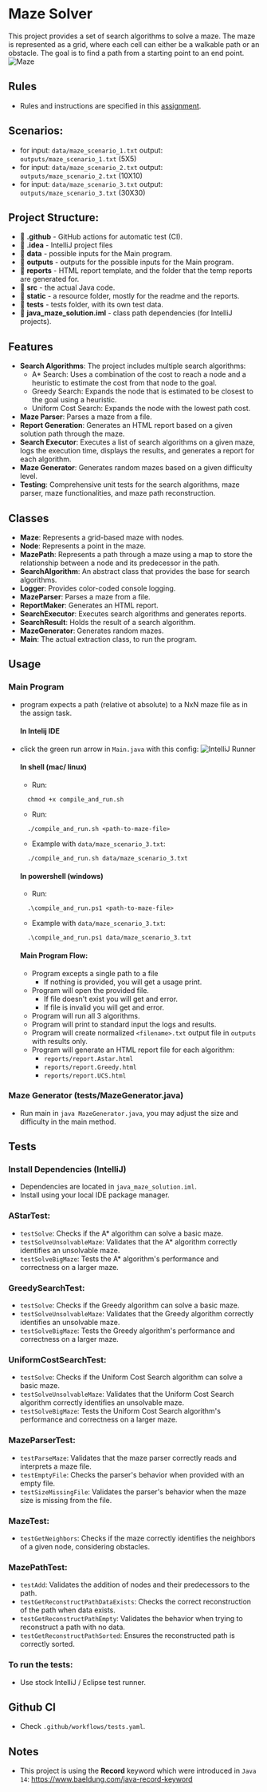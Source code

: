 # Maze Solver

This project provides a set of search algorithms to solve a maze. The maze is represented as a grid, where each cell can either be a walkable path or an obstacle. The goal is to find a path from a starting point to an end point.
![Maze](static/maze.png)

## Rules
- Rules and instructions are specified in this [assignment](static/maze_assigment.pdf).

## Scenarios:
- for input: `data/maze_scenario_1.txt` output: `outputs/maze_scenario_1.txt` (5X5)
- for input: `data/maze_scenario_2.txt` output: `outputs/maze_scenario_2.txt` (10X10)
- for input: `data/maze_scenario_3.txt` output: `outputs/maze_scenario_3.txt` (30X30)

## Project Structure:
- 📁 **.github** - GitHub actions for automatic test (CI).
- 📁 **.idea** - IntelliJ project files
- 📁 **data** - possible inputs for the Main program.
- 📁 **outputs** - outputs for the possible inputs for the Main program.
- 📁 **reports** - HTML report template, and the folder that the temp reports are generated for.
- 📁 **src** - the actual Java code.
- 📁 **static** - a resource folder, mostly for the readme and the reports.
- 📁 **tests** - tests folder, with its own test data.
- 📄 **java_maze_solution.iml** - class path dependencies (for IntelliJ projects).

## Features

- **Search Algorithms**: The project includes multiple search algorithms:
  - A* Search: Uses a combination of the cost to reach a node and a heuristic to estimate the cost from that node to the goal.
  - Greedy Search: Expands the node that is estimated to be closest to the goal using a heuristic.
  - Uniform Cost Search: Expands the node with the lowest path cost.
- **Maze Parser**: Parses a maze from a file.
- **Report Generation**: Generates an HTML report based on a given solution path through the maze.
- **Search Executor**: Executes a list of search algorithms on a given maze, logs the execution time, displays the results, and generates a report for each algorithm.
- **Maze Generator**: Generates random mazes based on a given difficulty level.
- **Testing**: Comprehensive unit tests for the search algorithms, maze parser, maze functionalities, and maze path reconstruction.

## Classes

- **Maze**: Represents a grid-based maze with nodes.
- **Node**: Represents a point in the maze.
- **MazePath**: Represents a path through a maze using a map to store the relationship between a node and its predecessor in the path.
- **SearchAlgorithm**: An abstract class that provides the base for search algorithms.
- **Logger**: Provides color-coded console logging.
- **MazeParser**: Parses a maze from a file.
- **ReportMaker**: Generates an HTML report.
- **SearchExecutor**: Executes search algorithms and generates reports.
- **SearchResult**: Holds the result of a search algorithm.
- **MazeGenerator**: Generates random mazes.
- **Main**: The actual extraction class, to run the program.

## Usage

### Main Program
- program expects a path (relative ot absolute) to a NxN maze file as in the assign task.

  #### In Intelij IDE
- click the green run arrow in `Main.java` with this config:
  ![IntelliJ Runner](static/run_intelij.png)

  #### In shell (mac/ linux)
  - Run: 
  ```shell
    chmod +x compile_and_run.sh
  ```
  - Run:
  ```shell
    ./compile_and_run.sh <path-to-maze-file>
  ```
  - Example with `data/maze_scenario_3.txt`:
  ```shell
    ./compile_and_run.sh data/maze_scenario_3.txt
  ```
  #### In powershell (windows)
  - Run:
  ```shell
    .\compile_and_run.ps1 <path-to-maze-file>
  ```
  - Example with `data/maze_scenario_3.txt`:
  ```shell
    .\compile_and_run.ps1 data/maze_scenario_3.txt
  ```
  #### Main Program Flow:
  - Program excepts a single path to a file
    - If nothing is provided, you will get a usage print.
  - Program will open the provided file.
    - If file doesn't exist you will get and error.
    - If file is invalid you will get and error.
  - Program will run all 3 algorithms.
  - Program will print to standard input the logs and results.
  - Program will create normalized `<filename>.txt` output file in `outputs` with results only.
  - Program will generate an HTML report file for each algorithm:
    - `reports/report.Astar.html`
    - `reports/report.Greedy.html`
    - `reports/report.UCS.html`

### Maze Generator (tests/MazeGenerator.java)
- Run main in `java MazeGenerator.java`, you may adjust the size and difficulty in the main method.

## Tests
### Install Dependencies (IntelliJ)
- Dependencies are located in `java_maze_solution.iml`.
- Install using your local IDE package manager.

### **AStarTest**:
  - `testSolve`: Checks if the A* algorithm can solve a basic maze.
  - `testSolveUnsolvableMaze`: Validates that the A* algorithm correctly identifies an unsolvable maze.
  - `testSolveBigMaze`: Tests the A* algorithm's performance and correctness on a larger maze.

### **GreedySearchTest**:
- `testSolve`: Checks if the Greedy algorithm can solve a basic maze.
- `testSolveUnsolvableMaze`: Validates that the Greedy algorithm correctly identifies an unsolvable maze.
- `testSolveBigMaze`: Tests the Greedy algorithm's performance and correctness on a larger maze.

### **UniformCostSearchTest**:
- `testSolve`: Checks if the Uniform Cost Search algorithm can solve a basic maze.
- `testSolveUnsolvableMaze`: Validates that the Uniform Cost Search algorithm correctly identifies an unsolvable maze.
- `testSolveBigMaze`: Tests the Uniform Cost Search algorithm's performance and correctness on a larger maze.

### **MazeParserTest**:
- `testParseMaze`: Validates that the maze parser correctly reads and interprets a maze file.
- `testEmptyFile`: Checks the parser's behavior when provided with an empty file.
- `testSizeMissingFile`: Validates the parser's behavior when the maze size is missing from the file.

### **MazeTest**:
- `testGetNeighbors`: Checks if the maze correctly identifies the neighbors of a given node, considering obstacles.

### **MazePathTest**:
- `testAdd`: Validates the addition of nodes and their predecessors to the path.
- `testGetReconstructPathDataExists`: Checks the correct reconstruction of the path when data exists.
- `testGetReconstructPathEmpty`: Validates the behavior when trying to reconstruct a path with no data.
- `testGetReconstructPathSorted`: Ensures the reconstructed path is correctly sorted.


### To run the tests:

- Use stock IntelliJ / Eclipse test runner.

## Github CI
- Check `.github/workflows/tests.yaml`.

## Notes
- This project is using the **Record** keyword which were introduced in `Java 14`: https://www.baeldung.com/java-record-keyword

